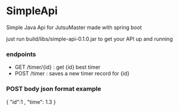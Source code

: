 # SimpleApi
Simple Java Api for JutsuMaster made with spring boot

just run build/libs/simple-api-0.1.0.jar to get your API up and running

### endpoints
- GET /timer/{id} : get {id} best timer
- POST /timer : saves a new timer record for {id} 

### POST body json format example
{ "id":1 , "time": 1.3 }

